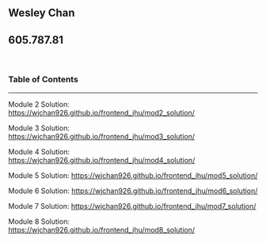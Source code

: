 ## Wesley Chan

## 605.787.81

<br/>

### Table of Contents

---

Module 2 Solution: https://wjchan926.github.io/frontend_jhu/mod2_solution/

Module 3 Solution: https://wjchan926.github.io/frontend_jhu/mod3_solution/

Module 4 Solution: https://wjchan926.github.io/frontend_jhu/mod4_solution/

Module 5 Solution: https://wjchan926.github.io/frontend_jhu/mod5_solution/

Module 6 Solution: https://wjchan926.github.io/frontend_jhu/mod6_solution/

Module 7 Solution: https://wjchan926.github.io/frontend_jhu/mod7_solution/

Module 8 Solution: https://wjchan926.github.io/frontend_jhu/mod8_solution/
